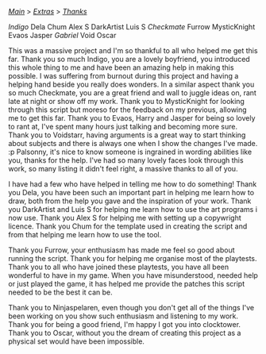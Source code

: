[*Main*](https://github.com/PowerofMoll/Mining-Timing---A-fancreation-to-Blood-on-the-Clocktower/blob/main/README.md) > [*Extras*](https://github.com/PowerofMoll/Mining-Timing---A-fancreation-to-Blood-on-the-Clocktower/blob/main/Extras/README.md) > [_Thanks_](https://github.com/PowerofMoll/Digging-Deep---A-fancreation-to-Blood-on-the-Clocktower/edit/main/Extras/Thanks)

_Indigo_
Dela
Chum
Alex S
DarkArtist
Luis S
_Checkmate_
Furrow
MysticKnight
Evaos
Jasper
_Gabriel_
Void
Oscar

This was a massive project and I'm so thankful to all who helped me get this far. Thank you so much Indigo, you are a lovely boyfriend, you introduced this whole thing to me and have been an amazing help in making this possible. I was suffering from burnout during this project and having a helping hand beside you really does wonders. In a similar aspect thank you so much Checkmate, you are a great friend and wall to juggle ideas on, rant late at night or show off my work. Thank you to MysticKnight for looking through this script but moreso for the feedback on my previous, allowing me to get this far. Thank you to Evaos, Harry and Jasper for being so lovely to rant at, I've spent many hours just talking and becoming more sure. Thank you to Voidstarr, having arguments is a great way to start thinking about subjects and there is always one when I show the changes I've made. :p Palsonny, it's nice to know someone is ingrained in wording abilities like you, thanks for the help. I've had so many lovely faces look through this work, so many listing it didn't feel right, a massive thanks to all of you.

I have had a few who have helped in telling me how to do something! Thank you Dela, you have been such an important part in helping me learn how to draw, both from the help you gave and the inspiration of your work. Thank you DarkArtist and Luis S for helping me learn how to use the art programs i now use. Thank you Alex S for helping me with setting up a copywright licence. Thank you Chum for the template used in creating the script and from that helping me learn how to use the tool.

Thank you Furrow, your enthusiasm has made me feel so good about running the script. Thank you for helping me organise most of the playtests. Thank you to all who have joined these playtests, you have all been wonderful to have in my game. When you have misunderstood, needed help or just played the game, it has helped me provide the patches this script needed to be the best it can be.

Thank you to Ninjaspelaren, even though you don't get all of the things I've been working on you show such enthusiasm and listening to my work. Thank you for being a good friend, I'm happy I got you into clocktower. Thank you to Oscar, without you the dream of creating this project as a physical set would have been impossible.
